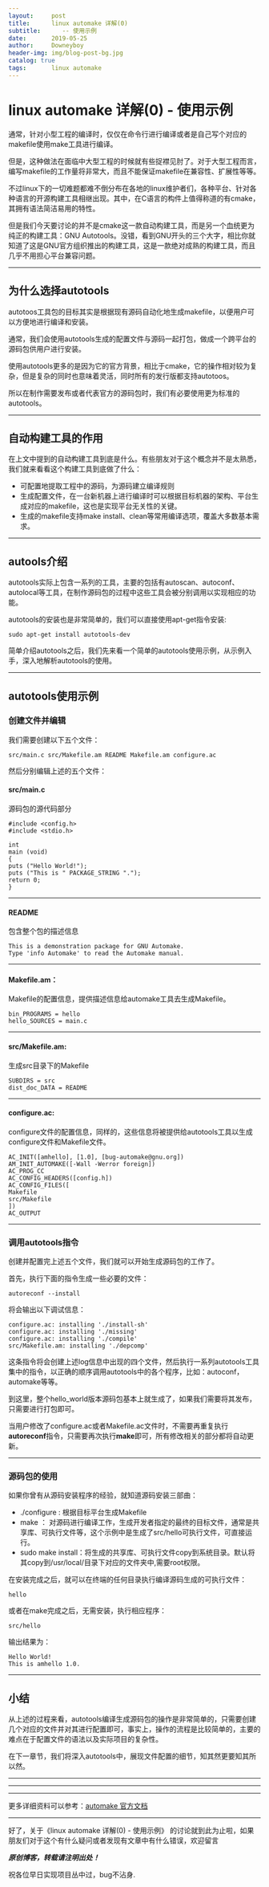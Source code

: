 ```yaml
---
layout:     post   				    
title:      linux automake 详解(0) 		
subtitle:      -- 使用示例	 
date:       2019-05-25 				
author:     Downeyboy 				
header-img: img/blog-post-bg.jpg	
catalog: true 					
tags:	    linux automake
---
```


# linux automake 详解(0)  - 使用示例	
通常，针对小型工程的编译时，仅仅在命令行进行编译或者是自己写个对应的makefile使用make工具进行编译。  

但是，这种做法在面临中大型工程的时候就有些捉襟见肘了。对于大型工程而言，编写makefile的工作量将非常大，而且不能保证makefile在兼容性、扩展性等等。  

不过linux下的一切难题都难不倒分布在各地的linux维护者们，各种平台、针对各种语言的开源构建工具相继出现。其中，在C语言的构件上值得称道的有cmake，其拥有语法简洁易用的特性。  

但是我们今天要讨论的并不是cmake这一款自动构建工具，而是另一个血统更为纯正的构建工具：GNU Autotools。没错，看到GNU开头的三个大字，相比你就知道了这是GNU官方组织推出的构建工具，这是一款绝对成熟的构建工具，而且几乎不用担心平台兼容问题。  


****  

## 为什么选择autotools
autotoos工具包的目标其实是根据现有源码自动化地生成makefile，以便用户可以方便地进行编译和安装。  

通常，我们会使用autotools生成的配置文件与源码一起打包，做成一个跨平台的源码包供用户进行安装。  

使用autotools更多的是因为它的官方背景，相比于cmake，它的操作相对较为复杂，但是复杂的同时也意味着灵活，同时所有的发行版都支持autotoos。  

所以在制作需要发布或者代表官方的源码包时，我们有必要使用更为标准的autotools。  


****  

## 自动构建工具的作用
在上文中提到的自动构建工具到底是什么。有些朋友对于这个概念并不是太熟悉，我们就来看看这个构建工具到底做了什么：
* 可配置地提取工程中的源码，为源码建立编译规则
* 生成配置文件，在一台新机器上进行编译时可以根据目标机器的架构、平台生成对应的makefile，这也是实现平台无关性的关键。  
* 生成的makefile支持make install、clean等常用编译选项，覆盖大多数基本需求。  


****  

## autools介绍
autotools实际上包含一系列的工具，主要的包括有autoscan、autoconf、autolocal等工具，在制作源码包的过程中这些工具会被分别调用以实现相应的功能。  

autotools的安装也是非常简单的，我们可以直接使用apt-get指令安装:

```
sudo apt-get install autotools-dev
```

简单介绍autotools之后，我们先来看一个简单的autotools使用示例，从示例入手，深入地解析autotools的使用。    

****  

## autotools使用示例


### 创建文件并编辑
我们需要创建以下五个文件：


```  
src/main.c src/Makefile.am README Makefile.am configure.ac 
```  

然后分别编辑上述的五个文件：  

#### src/main.c

源码包的源代码部分


```  
#include <config.h>
#include <stdio.h>
```  



```  
int
main (void)
{
puts ("Hello World!");
puts ("This is " PACKAGE_STRING ".");
return 0;
}
```  

***  

#### README

包含整个包的描述信息


```  
This is a demonstration package for GNU Automake.
Type 'info Automake' to read the Automake manual.
```  


***   

#### Makefile.am： 

Makefile的配置信息，提供描述信息给automake工具去生成Makefile。  


```  
bin_PROGRAMS = hello
hello_SOURCES = main.c
```  

***  

#### src/Makefile.am:

生成src目录下的Makefile


```  
SUBDIRS = src
dist_doc_DATA = README
```  

***  

#### configure.ac:  

configure文件的配置信息，同样的，这些信息将被提供给autotools工具以生成configure文件和Makefile文件。  


```  
AC_INIT([amhello], [1.0], [bug-automake@gnu.org])
AM_INIT_AUTOMAKE([-Wall -Werror foreign])
AC_PROG_CC
AC_CONFIG_HEADERS([config.h])
AC_CONFIG_FILES([
Makefile
src/Makefile
])
AC_OUTPUT
```  



****  

### 调用autotools指令
创建并配置完上述五个文件，我们就可以开始生成源码包的工作了。  

首先，执行下面的指令生成一些必要的文件：


```  
autoreconf --install
```  

将会输出以下调试信息：


```  
configure.ac: installing './install-sh'
configure.ac: installing './missing'
configure.ac: installing './compile'
src/Makefile.am: installing './depcomp'
```  

这条指令将会创建上述log信息中出现的四个文件，然后执行一系列autotools工具集中的指令，以正确的顺序调用autotools中的各个程序，比如：autoconf，automake等等。  

到这里，整个hello_world版本源码包基本上就生成了，如果我们需要将其发布，只需要进行打包即可。  

当用户修改了configure.ac或者Makefile.ac文件时，不需要再重复执行**autoreconf**指令，只需要再次执行**make**即可，所有修改相关的部分都将自动更新。  


****  

### 源码包的使用
如果你曾有从源码安装程序的经验，就知道源码安装三部曲：  
* ./configure : 根据目标平台生成Makefile
* make ： 对源码进行编译工作，生成开发者指定的最终的目标文件，通常是共享库、可执行文件等，这个示例中是生成了src/hello可执行文件，可直接运行。  
* sudo make install：将生成的共享库、可执行文件copy到系统目录。默认将其copy到/usr/local/目录下对应的文件夹中,需要root权限。  


在安装完成之后，就可以在终端的任何目录执行编译源码生成的可执行文件：


```  
hello
```  

或者在make完成之后，无需安装，执行相应程序：


```  
src/hello
```  

输出结果为：


```  
Hello World!
This is amhello 1.0.
```  



****  

## 小结
从上述的过程来看，autotools编译生成源码包的操作是非常简单的，只需要创建几个对应的文件并对其进行配置即可，事实上，操作的流程是比较简单的，主要的难点在于配置文件的语法以及实际项目的复杂性。  

在下一章节，我们将深入autotools中，展现文件配置的细节，知其然更要知其所以然。  

***  
***  
***  


更多详细资料可以参考：[automake 官方文档](https://www.gnu.org/software/automake/manual/automake.html)


***  

好了，关于《linux automake 详解(0)  - 使用示例》  的讨论就到此为止啦，如果朋友们对于这个有什么疑问或者发现有文章中有什么错误，欢迎留言

***原创博客，转载请注明出处！***

祝各位早日实现项目丛中过，bug不沾身.




